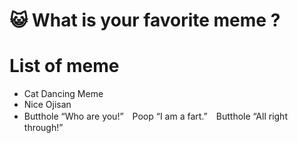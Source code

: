 # 😺 What is your favorite meme ?

# List of meme
- Cat Dancing Meme
- Nice Ojisan
- Butthole “Who are you!”　Poop “I am a fart.”　Butthole “All right through!”
